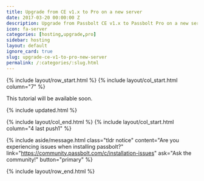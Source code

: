 ```yaml
---
title: Upgrade from CE v1.x to Pro on a new server
date: 2017-03-20 00:00:00 Z
description: Upgrade from Passbolt CE v1.x to Passbolt Pro on a new server
icon: fa-server
categories: [hosting,upgrade,pro]
sidebar: hosting
layout: default
ignore_card: true
slug: upgrade-ce-v1-to-pro-new-server
permalink: /:categories/:slug.html
---
```


{% include layout/row_start.html %}
{% include layout/col_start.html column="7" %}

This tutorial will be available soon.

{% include updated.html %}

{% include layout/col_end.html %}
{% include layout/col_start.html column="4 last push1" %}

{% include aside/message.html
    class="tldr notice"
    content="Are you experiencing issues when installing passbolt?"
    link="https://community.passbolt.com/c/installation-issues"
    ask="Ask the community!"
    button="primary"
%}

{% include layout/row_end.html %}
